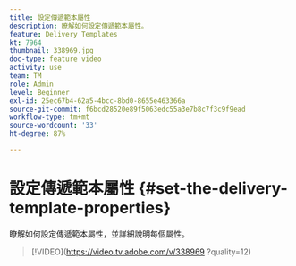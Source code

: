 ```yaml
---
title: 設定傳遞範本屬性
description: 瞭解如何設定傳遞範本屬性。
feature: Delivery Templates
kt: 7964
thumbnail: 338969.jpg
doc-type: feature video
activity: use
team: TM
role: Admin
level: Beginner
exl-id: 25ec67b4-62a5-4bcc-8bd0-8655e463366a
source-git-commit: f6bcd28520e89f5063edc55a3e7b8c7f3c9f9ead
workflow-type: tm+mt
source-wordcount: '33'
ht-degree: 87%

---
```


# 設定傳遞範本屬性 {#set-the-delivery-template-properties}

瞭解如何設定傳遞範本屬性，並詳細說明每個屬性。

>[!VIDEO](https://video.tv.adobe.com/v/338969 ?quality=12)
